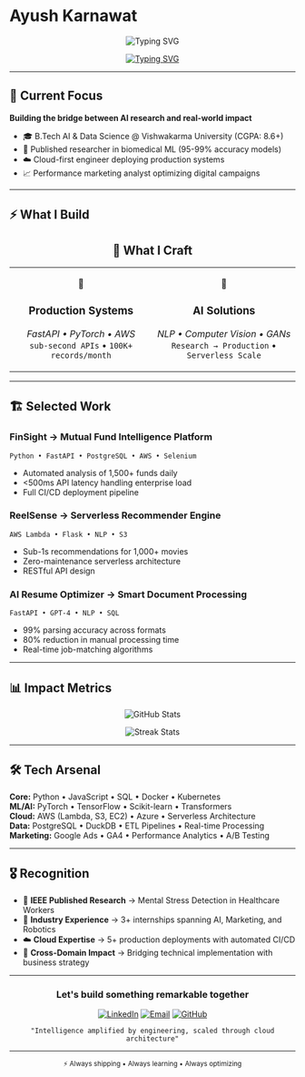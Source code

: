 # Ayush Karnawat

<p align="center">
  <img src="https://readme-typing-svg.herokuapp.com?font=Fira+Code&weight=600&size=28&duration=3000&pause=1000&color=36BCF7&center=true&vCenter=true&width=1000&lines=Ayush+Karnawat;AI+Engineer+×+Data+Scientist+×+Digital+Strategist;Designing+Systems+That+Scale+%7C+Impact+%7C+Empower" alt="Typing SVG" />
</p>



<div align="center">

[![Typing SVG](https://readme-typing-svg.herokuapp.com?font=JetBrains+Mono&size=20&duration=2000&pause=800&color=6366F1&center=true&vCenter=true&width=600&lines=Transforming+data+into+decisions;Scaling+AI+from+prototype+to+production;Where+machine+learning+meets+marketing)](https://git.io/typing-svg)

</div>

---

## 🎯 Current Focus

**Building the bridge between AI research and real-world impact**

- 🎓 B.Tech AI & Data Science @ Vishwakarma University (CGPA: 8.6+)
- 🔬 Published researcher in biomedical ML (95-99% accuracy models)
- ☁️ Cloud-first engineer deploying production systems
- 📈 Performance marketing analyst optimizing digital campaigns

---

## ⚡ What I Build

<div align="center">

## 💫 What I Craft

</div>

<div align="center">
<table>
<tr>
<td align="center" width="50%">

🚀
### **Production Systems**
*FastAPI • PyTorch • AWS*
<br>
`sub-second APIs` • `100K+ records/month`

</td>
<td align="center" width="50%">

🧠
### **AI Solutions** 
*NLP • Computer Vision • GANs*
<br>
`Research → Production` • `Serverless Scale`

</td>
</tr>
</table>
</div>

---

## 🏗️ Selected Work

### **FinSight** → Mutual Fund Intelligence Platform
`Python • FastAPI • PostgreSQL • AWS • Selenium`
- Automated analysis of 1,500+ funds daily
- <500ms API latency handling enterprise load
- Full CI/CD deployment pipeline

### **ReelSense** → Serverless Recommender Engine  
`AWS Lambda • Flask • NLP • S3`
- Sub-1s recommendations for 1,000+ movies
- Zero-maintenance serverless architecture
- RESTful API design

### **AI Resume Optimizer** → Smart Document Processing
`FastAPI • GPT-4 • NLP • SQL`
- 99% parsing accuracy across formats
- 80% reduction in manual processing time
- Real-time job-matching algorithms

---

## 📊 Impact Metrics

<div align="center">

![GitHub Stats](https://github-readme-stats.vercel.app/api?username=akprettyboi&show_icons=true&theme=github_dark_dimmed&hide_border=true&bg_color=0D1117)

![Streak Stats](https://github-readme-streak-stats.herokuapp.com/?user=akprettyboi&theme=github-dark-blue&hide_border=true&background=0D1117)

</div>

---

## 🛠️ Tech Arsenal

**Core:** Python • JavaScript • SQL • Docker • Kubernetes  
**ML/AI:** PyTorch • TensorFlow • Scikit-learn • Transformers  
**Cloud:** AWS (Lambda, S3, EC2) • Azure • Serverless Architecture  
**Data:** PostgreSQL • DuckDB • ETL Pipelines • Real-time Processing  
**Marketing:** Google Ads • GA4 • Performance Analytics • A/B Testing

---

## 🎖️ Recognition

- 📑 **IEEE Published Research** → Mental Stress Detection in Healthcare Workers
- 💼 **Industry Experience** → 3+ internships spanning AI, Marketing, and Robotics  
- ☁️ **Cloud Expertise** → 5+ production deployments with automated CI/CD
- 🔄 **Cross-Domain Impact** → Bridging technical implementation with business strategy

---

<div align="center">

### Let's build something remarkable together

[![LinkedIn](https://img.shields.io/badge/Connect-0A66C2?style=for-the-badge&logo=linkedin&logoColor=white)](https://linkedin.com/in/ayush-karnawat)
[![Email](https://img.shields.io/badge/Collaborate-EA4335?style=for-the-badge&logo=gmail&logoColor=white)](mailto:ayushkarnawat@example.com)
[![GitHub](https://img.shields.io/badge/Explore-181717?style=for-the-badge&logo=github&logoColor=white)](https://github.com/akprettyboi)

```
"Intelligence amplified by engineering, scaled through cloud architecture"
```

</div>

---

<div align="center">
<sub>⚡ Always shipping • Always learning • Always optimizing</sub>
</div>
